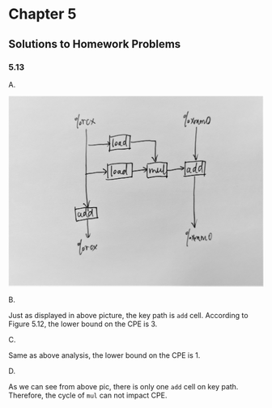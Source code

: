 # Chapter 5
## Solutions to Homework Problems

### 5.13
A.

![5.13](./pic/5.13.jpg)

B.

Just as displayed in above picture, the key path is `add` cell. 
According to Figure 5.12, the lower bound on the CPE is 3.

C.

Same as above analysis, the lower bound on the CPE is 1.

D.

As we can see from above pic, there is only one `add` cell on key path.
Therefore, the cycle of `mul` can not impact CPE.